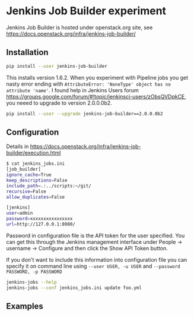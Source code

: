 # Jenkins Job Builder experiment

Jenkins Job Builder is hosted under openstack.org site, see https://docs.openstack.org/infra/jenkins-job-builder/

## Installation

```bash
pip install --user jenkins-job-builder
```
This installs version 1.6.2. When you experiment with Pipeline jobs you get nasty error ending with `AttributeError: 'NoneType' object has no attribute 'name'`. I found help in Jenkins Users forum https://groups.google.com/forum/#!topic/jenkinsci-users/zObsQVDpkCE, you neeed to upgrade to version 2.0.0.0b2.

```bash
pip install --user --upgrade jenkins-job-builder==2.0.0.0b2
```

## Configuration
Details in https://docs.openstack.org/infra/jenkins-job-builder/execution.html
```bash
$ cat jenkins_jobs.ini
[job_builder]
ignore_cache=True
keep_descriptions=False
include_path=.:../scripts:~/git/
recursive=False
allow_duplicates=False

[jenkins]
user=admin
password=xxxxxxxxxxxxxxxx
url=http://127.0.0.1:8080/
```
Password in configuration file is the API token for the user specified. You can get this through the Jenkins management interface under People -> username -> Configure and then click the Show API Token button.

If you don't want to include this information into configuration file you can specify it on command line using `--user USER, -u USER` and `--password PASSWORD, -p PASSWORD`

```bash
jenkins-jobs --help
jenkins-jobs --conf jenkins_jobs.ini update foo.yml
```
## Examples
